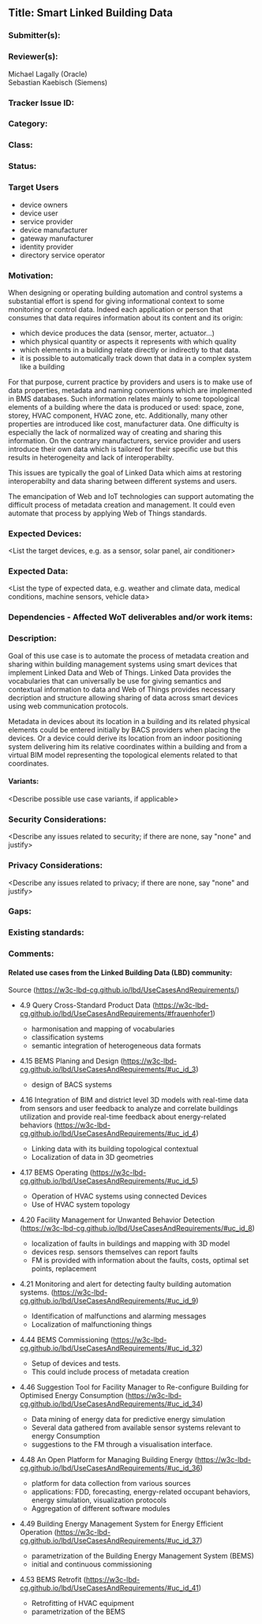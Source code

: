 ## Title: Smart Linked Building Data

### Submitter(s):


### Reviewer(s):

Michael Lagally (Oracle)  
Sebastian Kaebisch (Siemens)  

### Tracker Issue ID:

<please leave blank>

### Category:

<please leave blank>

### Class:

<please leave blank>

### Status:

<please leave blank>

### Target Users

- device owners
- device user
- service provider
- device manufacturer
- gateway manufacturer
- identity provider
- directory service operator

### Motivation:

When designing or operating building automation and control systems a substantial effort is spend for giving informational context to some monitoring or control data. Indeed each application or person that consumes that data requires information about its content and its origin:
- which device produces the data (sensor, merter, actuator...)
- which physical quantity or aspects it represents with which quality
- which elements in a building relate directly or indirectly to that data.
- it is possible to automatically track down that data in a complex system like a building

For that purpose, current practice by providers and users is to make use of data properties, metadata and naming conventions which are implemented in BMS databases.
Such information relates mainly to some topological elements of a building where the data is produced or used: space, zone, storey, HVAC component, HVAC zone, etc. Additionally, many other properties are introduced like cost, manufacturer data. One difficulty is especially the lack of normalized way of creating and sharing this information. On the contrary manufacturers, service provider and users introduce their own data which is tailored for their specific use but this results in heterogeneity and lack of interoperabilty.   

This issues are typically the goal of Linked Data which aims at restoring interoperabilty and data sharing between different systems and users.

The emancipation of Web and IoT technologies can support automating the difficult process of metadata creation and management. It could even automate that process by applying Web of Things standards.

### Expected Devices:

<List the target devices, e.g. as a sensor, solar panel, air conditioner>

### Expected Data:

<List the type of expected data, e.g. weather and climate data, medical conditions, machine sensors, vehicle data>

### Dependencies - Affected WoT deliverables and/or work items:

<List the affected WoT deliverables that have to be changed to enable this use case>

### Description:

Goal of this use case is to automate the process of metadata creation and sharing within building management systems using smart devices that implement Linked Data and Web of Things. Linked Data provides the vocabularies that can universally be use for giving semantics and contextual information to data and Web of Things provides necessary decription and structure allowing sharing of data across smart devices using web communication protocols.

Metadata in devices about its location in a building and its related physical elements could be entered initially by BACS providers when placing the devices. Or a device could derive its location from an indoor positioning system delivering him its relative coordinates within a building and from a virtual BIM model representing the topological elements related to that coordinates.

#### Variants:

<Describe possible use case variants, if applicable>

### Security Considerations:

<Describe any issues related to security; if there are none, say "none" and justify>

### Privacy Considerations:

<Describe any issues related to privacy; if there are none, say "none" and justify>

### Gaps:

<Describe any gaps that are not addressed in the current WoT standards and building blocks>

### Existing standards:

<Provide links to relevant standards that are relevant for this use case>

### Comments:

#### Related use cases from the Linked Building Data (LBD) community:  
Source (<https://w3c-lbd-cg.github.io/lbd/UseCasesAndRequirements/>)

- 4.9 Query Cross-Standard Product Data (https://w3c-lbd-cg.github.io/lbd/UseCasesAndRequirements/#frauenhofer1)
  - harmonisation and mapping of vocabularies
  - classification systems
  - semantic integration of heterogeneous data formats


- 4.15 BEMS Planing and Design (https://w3c-lbd-cg.github.io/lbd/UseCasesAndRequirements/#uc_id_3)
  - design of BACS systems


- 4.16 Integration of BIM and district level 3D models with real-time data from sensors and user feedback to analyze and correlate buildings utilization and provide real-time feedback about energy-related behaviors (https://w3c-lbd-cg.github.io/lbd/UseCasesAndRequirements/#uc_id_4)
  - Linking data with its building topological contextual
  - Localization of data in 3D geometries


- 4.17 BEMS Operating (https://w3c-lbd-cg.github.io/lbd/UseCasesAndRequirements/#uc_id_5)
  - Operation of HVAC systems using connected Devices
  - Use of HVAC system topology


- 4.20 Facility Management for Unwanted Behavior Detection (https://w3c-lbd-cg.github.io/lbd/UseCasesAndRequirements/#uc_id_8)
  - localization of faults in buildings and mapping with 3D model
  - devices resp. sensors themselves can report faults
  - FM is provided with information about the faults, costs, optimal set points, replacement


- 4.21 Monitoring and alert for detecting faulty building automation systems. (https://w3c-lbd-cg.github.io/lbd/UseCasesAndRequirements/#uc_id_9)
  - Identification of malfunctions and alarming messages
  - Localization of malfunctioning things


- 4.44 BEMS Commissioning (https://w3c-lbd-cg.github.io/lbd/UseCasesAndRequirements/#uc_id_32)
  - Setup of devices and tests.
  - This could include process of metadata creation


- 4.46 Suggestion Tool for Facility Manager to Re-configure Building for Optimised Energy Consumption (https://w3c-lbd-cg.github.io/lbd/UseCasesAndRequirements/#uc_id_34)
  - Data mining of energy data for predictive energy simulation
  - Several data gathered from available sensor systems relevant to energy Consumption
  - suggestions to the FM through a visualisation interface.


- 4.48 An Open Platform for Managing Building Energy (https://w3c-lbd-cg.github.io/lbd/UseCasesAndRequirements/#uc_id_36)
  - platform for data collection from various sources
  - applications: FDD, forecasting, energy-related occupant behaviors, energy simulation, visualization protocols
  - Aggregation of different software modules


- 4.49 Building Energy Management System for Energy Efficient Operation (https://w3c-lbd-cg.github.io/lbd/UseCasesAndRequirements/#uc_id_37)
  - parametrization of the Building Energy Management System (BEMS)
  - initial and continuous commissioning


- 4.53 BEMS Retrofit (https://w3c-lbd-cg.github.io/lbd/UseCasesAndRequirements/#uc_id_41)
  - Retrofitting of HVAC equipment
  - parametrization of the BEMS
